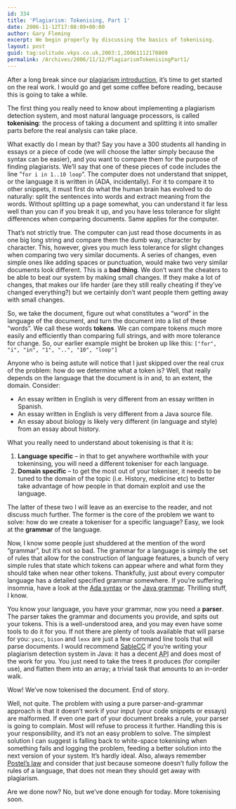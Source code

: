 ```yaml
---
id: 334
title: 'Plagiarism: Tokenising, Part 1'
date: 2006-11-12T17:08:09+00:00
author: Gary Fleming
excerpt: We begin properly by discussing the basics of tokenising.
layout: post
guid: tag:solitude.vkps.co.uk,2003:1,20061112170809
permalink: /Archives/2006/11/12/PlagiarismTokenisingPart1/
---
```

After a long break since our [plagiarism introduction](/Archives/2006/10/17/PlagiarismIntroduction), it&#8217;s time to get started on the real work. I would go and get some coffee before reading, because this is going to take a while.

The first thing you really need to know about implementing a plagiarism detection system, and most natural language processors, is called **tokenising**: the process of taking a document and splitting it into smaller parts before the real analysis can take place.

What exactly do I mean by that? Say you have a 300 students all handing in essays or a piece of code (we will choose the latter simply because the syntax can be easier), and you want to compare them for the purpose of finding plagiarists. We&#8217;ll say that one of these pieces of code includes the line &#8220;`for i in 1..10 loop`&#8220;. The computer does not understand that snippet, or the language it is written in (ADA, incidentally). For it to compare it to other snippets, it must first do what the human brain has evolved to do naturally: split the sentences into words and extract meaning from the words. Without splitting up a page somewhat, you can understand it far less well than you can if you break it up, and you have less tolerance for slight differences when comparing documents. Same applies for the computer.

That&#8217;s not strictly true. The computer can just read those documents in as one big long string and compare them the dumb way, character by character. This, however, gives you much less tolerance for slight changes when comparing two very similar documents. A series of changes, even simple ones like adding spaces or punctuation, would make two very similar documents look different. This is a **bad thing**. We don&#8217;t want the cheaters to be able to beat our system by making small changes. If they make a lot of changes, that makes our life harder (are they still really cheating if they&#8217;ve changed everything?) but we certainly don&#8217;t want people them getting away with small changes.

So, we take the document, figure out what constitutes a &#8220;word&#8221; in the language of the document, and turn the document into a list of these &#8220;words&#8221;. We call these words **tokens**. We can compare tokens much more easily and efficiently than comparing full strings, and with more tolerance for change. So, our earlier example might be broken up like this: `["for", "i", "in", "1", "..", "10", "loop"]`

Anyone who is being astute will notice that I just skipped over the real crux of the problem: how do we determine what a token is? Well, that really depends on the language that the document is in and, to an extent, the domain. Consider:

  * An essay written in English is very different from an essay written in Spanish.
  * An essay written in English is very different from a Java source file.
  * An essay about biology is likely very different (in language and style) from an essay about history.

What you really need to understand about tokenising is that it is:

  1. **Language specific** &#8211; in that to get anywhere worthwhile with your tokeninsing, you will need a different tokeniser for each language.
  2. **Domain specific** &#8211; to get the most out of your tokeniser, it needs to be tuned to the domain of the topic (i.e. History, medicine etc) to better take advantage of how people in that domain exploit and use the language.

The latter of these two I will leave as an exercise to the reader, and not discuss much further. The former is the core of the problem we want to solve: how do we create a tokeniser for a specific language? Easy, we look at the **grammar** of the language.

Now, I know some people just shuddered at the mention of the word &#8220;grammar&#8221;, but it&#8217;s not so bad. The grammar for a language is simply the set of rules that allow for the construction of language features, a bunch of very simple rules that state which tokens can appear where and what form they should take when near other tokens. Thankfully, just about every computer language has a detailed specified grammar somewhere. If you&#8217;re suffering insomnia, have a look at the [Ada syntax](http://www.adahome.com/rm95/rm9x-P.html) or the [Java grammar](http://java.sun.com/docs/books/jls/second_edition/html/syntax.doc.html). Thrilling stuff, I know.

You know your language, you have your grammar, now you need a **parser**. The parser takes the grammar and documents you provide, and spits out your tokens. This is a well-understood area, and you may even have some tools to do it for you. If not there are plenty of tools available that will parse for you: `yacc`, `bison` and `lexx` are just a few command line tools that will parse documents. I would recommend [SableCC](http://sablecc.org/) if you&#8217;re writing your plagiarism detection system in Java: it has a decent <acronym title="Application Interface">API</acronym> and does most of the work for you. You just need to take the trees it produces (for compiler use), and flatten them into an array; a trivial task that amounts to an in-order walk.

Wow! We&#8217;ve now tokenised the document. End of story.

Well, not quite. The problem with using a pure parser-and-grammar approach is that it doesn&#8217;t work if your input (your code snippets or essays) are malformed. If even one part of your document breaks a rule, your parser is going to complain. Most will refuse to process it further. Handling this is your responsibility, and it&#8217;s not an easy problem to solve. The simplest solution I can suggest is falling back to white-space tokenising when something fails and logging the problem, feeding a better solution into the next version of your system. It&#8217;s hardly ideal. Also, always remember [Postel&#8217;s law](http://en.wikipedia.org/wiki/Robustness_Principle) and consider that just because someone doesn&#8217;t fully follow the rules of a language, that does not mean they should get away with plagiarism.

Are we done now? No, but we&#8217;ve done enough for today. More tokenising soon.